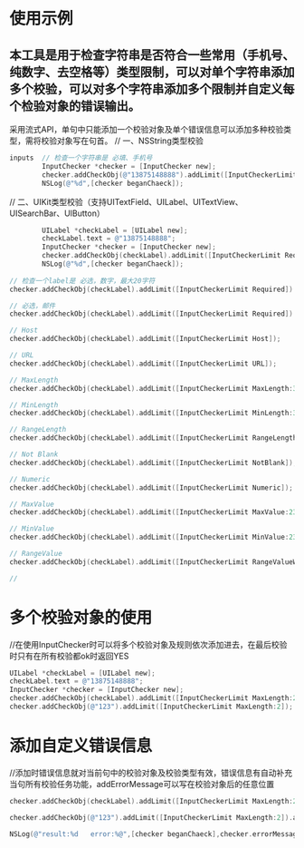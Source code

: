 

# 使用示例

## 本工具是用于检查字符串是否符合一些常用（手机号、纯数字、去空格等）类型限制，可以对单个字符串添加多个校验，可以对多个字符串添加多个限制并自定义每个检验对象的错误输出。

采用流式API，单句中只能添加一个校验对象及单个错误信息可以添加多种校验类型，需将校验对象写在句首。
// 一、NSString类型校验
```Objective-C
inputs  // 检查一个字符串是 必填、手机号 
        InputChecker *checker = [InputChecker new];
        checker.addCheckObj(@"13875148888").addLimit([InputCheckerLimit Required]).addLimit([InputCheckerLimit ChineseMobile]);
        NSLog(@"%d",[checker beganChaeck]);
```
// 二、UIKit类型校验（支持UITextField、UILabel、UITextView、UISearchBar、UIButton）
```Objective-C
        UILabel *checkLabel = [UILabel new];
        checkLabel.text = @"13875148888";
        InputChecker *checker = [InputChecker new];
        checker.addCheckObj(checkLabel).addLimit([InputCheckerLimit Required]).addLimit([InputCheckerLimit ChineseMobile]);
        NSLog(@"%d",[checker beganChaeck]);
        
// 检查一个label是 必选，数字，最大20字符
checker.addCheckObj(checkLabel).addLimit([InputCheckerLimit Required]).addLimit([InputCheckerLimit MaxLength:20]).addLimit([InputCheckerLimit Numeric]);

// 必选，邮件
checker.addCheckObj(checkLabel).addLimit([InputCheckerLimit Required]).addLimit([InputCheckerLimit Email]);

// Host
checker.addCheckObj(checkLabel).addLimit([InputCheckerLimit Host]);

// URL
checker.addCheckObj(checkLabel).addLimit([InputCheckerLimit URL]);

// MaxLength
checker.addCheckObj(checkLabel).addLimit([InputCheckerLimit MaxLength:30]);

// MinLength
checker.addCheckObj(checkLabel).addLimit([InputCheckerLimit MinLength:30);

// RangeLength
checker.addCheckObj(checkLabel).addLimit([InputCheckerLimit RangeLengthWithMin:5 max:30]);

// Not Blank
checker.addCheckObj(checkLabel).addLimit([InputCheckerLimit NotBlank]);

// Numeric
checker.addCheckObj(checkLabel).addLimit([InputCheckerLimit Numeric]);

// MaxValue
checker.addCheckObj(checkLabel).addLimit([InputCheckerLimit MaxValue:23.4]);

// MinValue
checker.addCheckObj(checkLabel).addLimit([InputCheckerLimit MinValue:23.4]);

// RangeValue
checker.addCheckObj(checkLabel).addLimit([InputCheckerLimit RangeValueWihthMin:1 max:100]);

//
```

# 多个校验对象的使用
//在使用InputChecker时可以将多个校验对象及规则依次添加进去，在最后校验时只有在所有校验都ok时返回YES
```Objective-C
UILabel *checkLabel = [UILabel new];
checkLabel.text = @"13875148888";
InputChecker *checker = [InputChecker new];
checker.addCheckObj(checkLabel).addLimit([InputCheckerLimit MaxLength:20]);
checker.addCheckObj(@"123").addLimit([InputCheckerLimit MaxLength:2]);
```
# 添加自定义错误信息
//添加时错误信息就对当前句中的校验对象及校验类型有效，错误信息有自动补充当句所有校验任务功能，addErrorMessage可以写在校验对象后的任意位置
```Objective-C
checker.addCheckObj(checkLabel).addLimit([InputCheckerLimit MaxLength:20]).addErrorMessage(@"label验证出错啦");

checker.addCheckObj(@"123").addLimit([InputCheckerLimit MaxLength:2]).addErrorMessage(@"字符串验证出错啦");

NSLog(@"result:%d   error:%@",[checker beganChaeck],checker.errorMessage);

```
